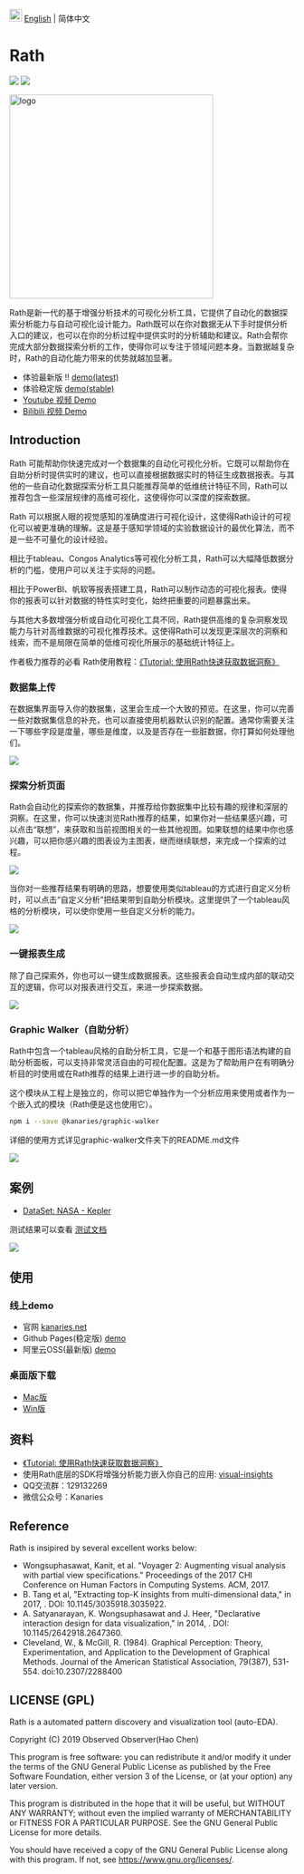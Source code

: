 <img src="https://ch-resources.oss-cn-shanghai.aliyuncs.com/images/lang-icons/icon128px.png" width="22px" /> [English](./README.md) | 简体中文

# Rath

![](https://travis-ci.org/ObservedObserver/visual-insights.svg?branch=master)
![](https://img.shields.io/github/license/ObservedObserver/showme)


<img src="https://ch-rath.oss-ap-northeast-1.aliyuncs.com/assets/kanaries-light-bg.png" alt="logo" width="360px" style="" />

Rath是新一代的基于增强分析技术的可视化分析工具，它提供了自动化的数据探索分析能力与自动可视化设计能力。Rath既可以在你对数据无从下手时提供分析入口的建议，也可以在你的分析过程中提供实时的分析辅助和建议。Rath会帮你完成大部分数据探索分析的工作，使得你可以专注于领域问题本身。当数据越复杂时，Rath的自动化能力带来的优势就越加显著。
+ 体验最新版 !! [demo(latest)](https://ch-rath.oss-ap-northeast-1.aliyuncs.com/)
+ 体验稳定版 [demo(stable)](https://kanaries.github.io/Rath/)
+ [Youtube 视频 Demo](https://www.youtube.com/watch?v=o3_PH1Cbql4)
+ [Bilibili 视频 Demo](https://www.bilibili.com/video/av82089992/)

## Introduction

Rath 可能帮助你快速完成对一个数据集的自动化可视化分析。它既可以帮助你在自助分析时提供实时的建议，也可以直接根据数据实时的特征生成数据报表。与其他的一些自动化数据探索分析工具只能推荐简单的低维统计特征不同，Rath可以推荐包含一些深层规律的高维可视化，这使得你可以深度的探索数据。

Rath 可以根据人眼的视觉感知的准确度进行可视化设计，这使得Rath设计的可视化可以被更准确的理解。这是基于感知学领域的实验数据设计的最优化算法，而不是一些不可量化的设计经验。

相比于tableau、Congos Analytics等可视化分析工具，Rath可以大幅降低数据分析的门槛，使用户可以关注于实际的问题。

相比于PowerBI、帆软等报表搭建工具，Rath可以制作动态的可视化报表。使得你的报表可以针对数据的特性实时变化，始终把重要的问题暴露出来。

与其他大多数增强分析或自动化可视化工具不同，Rath提供高维的复杂洞察发现能力与针对高维数据的可视化推荐技术。这使得Rath可以发现更深层次的洞察和线索，而不是局限在简单的低维可视化所展示的基础统计特征上。


作者极力推荐的必看 Rath使用教程：[《Tutorial: 使用Rath快速获取数据洞察》](https://www.yuque.com/docs/share/3f32e044-3530-4ebe-9b01-287bfbdb7ce0?#)

### 数据集上传
在数据集界面导入你的数据集，这里会生成一个大致的预览。在这里，你可以完善一些对数据集信息的补充，也可以直接使用机器默认识别的配置。通常你需要关注一下哪些字段是度量，哪些是维度，以及是否存在一些脏数据，你打算如何处理他们。

![](https://ch-resources.oss-cn-shanghai.aliyuncs.com/kanaries/Rath-Demos/dataSource-cn.png)

### 探索分析页面
Rath会自动化的探索你的数据集，并推荐给你数据集中比较有趣的规律和深层的洞察。在这里，你可以快速浏览Rath推荐的结果，如果你对一些结果感兴趣，可以点击“联想”，来获取和当前视图相关的一些其他视图。如果联想的结果中你也感兴趣，可以把你感兴趣的图表设为主图表，继而继续联想，来完成一个探索的过程。

![](https://ch-resources.oss-cn-shanghai.aliyuncs.com/kanaries/Rath-Demos/gallery-cn.png)

当你对一些推荐结果有明确的思路，想要使用类似tableau的方式进行自定义分析时，可以点击“自定义分析”把结果带到自助分析模块。这里提供了一个tableau风格的分析模块，可以使你使用一些自定义分析的能力。

![](https://ch-resources.oss-cn-shanghai.aliyuncs.com/kanaries/Rath-Demos/graphic-walker-cn.png)

### 一键报表生成
除了自己探索外，你也可以一键生成数据报表。这些报表会自动生成内部的联动交互的逻辑，你可以对报表进行交互，来进一步探索数据。

![](https://ch-resources.oss-cn-shanghai.aliyuncs.com/kanaries/Rath-Demos/dashboard-en.png)


### Graphic Walker（自助分析）
Rath中包含一个tableau风格的自助分析工具，它是一个和基于图形语法构建的自助分析面板，可以支持非常灵活自由的可视化配置。这是为了帮助用户在有明确分析目的时使用或在Rath推荐的结果上进行进一步的自助分析。

这个模块从工程上是独立的，你可以把它单独作为一个分析应用来使用或者作为一个嵌入式的模块（Rath便是这也使用它）。

```bash
npm i --save @kanaries/graphic-walker
```

详细的使用方式详见graphic-walker文件夹下的README.md文件

![](https://ch-resources.oss-cn-shanghai.aliyuncs.com/kanaries/Rath-Demos/editor-en.png)


## 案例

+ [DataSet: NASA - Kepler](https://www.kaggle.com/nasa/kepler-exoplanet-search-results)

测试结果可以查看 [测试文档](https://www.yuque.com/chenhao-sv93h/umv780/mbs440)

![](https://chspace.oss-cn-hongkong.aliyuncs.com/visual-insights/rath-demo.jpg)


## 使用

### 线上demo
+ 官网 [kanaries.net](https://kanaries.net/)
+ Github Pages(稳定版) [demo](https://kanaries.github.io/Rath/)
+ 阿里云OSS(最新版) [demo](https://ch-rath.oss-ap-northeast-1.aliyuncs.com/)

### 桌面版下载
- [Mac版](https://ch-resources.oss-cn-shanghai.aliyuncs.com/downloads/rath/Kanaries%20Rath-0.1.0.dmg)
- [Win版](https://ch-resources.oss-cn-shanghai.aliyuncs.com/downloads/rath/Kanaries%20Rath-0.1.0-win.zip)



## 资料

+ [《Tutorial: 使用Rath快速获取数据洞察》](https://www.yuque.com/docs/share/3f32e044-3530-4ebe-9b01-287bfbdb7ce0?#)
+ 使用Rath底层的SDK将增强分析能力嵌入你自己的应用: [visual-insights](https://github.com/Kanaries/visual-insights/blob/master/README.md)
+ QQ交流群：129132269
+ 微信公众号：Kanaries

## Reference

Rath is insipired by several excellent works below:

+ Wongsuphasawat, Kanit, et al. "Voyager 2: Augmenting visual analysis with partial view specifications." Proceedings of the 2017 CHI Conference on Human Factors in Computing Systems. ACM, 2017.
+ B. Tang et al, "Extracting top-K insights from multi-dimensional data," in 2017, . DOI: 10.1145/3035918.3035922.
+ A. Satyanarayan, K. Wongsuphasawat and J. Heer, "Declarative interaction design for data visualization," in 2014, . DOI: 10.1145/2642918.2647360.
+ Cleveland, W., & McGill, R. (1984). Graphical Perception: Theory, Experimentation, and Application to the Development of Graphical Methods. Journal of the American Statistical Association, 79(387), 531-554. doi:10.2307/2288400

## LICENSE (GPL)
Rath is a automated pattern discovery and visualization tool (auto-EDA).

Copyright (C) 2019 Observed Observer(Hao Chen)

This program is free software: you can redistribute it and/or modify it under the terms of the GNU General Public License as published by the Free Software Foundation, either version 3 of the License, or (at your option) any later version.

This program is distributed in the hope that it will be useful, but WITHOUT ANY WARRANTY; without even the implied warranty of MERCHANTABILITY or FITNESS FOR A PARTICULAR PURPOSE. See the GNU General Public License for more details.

You should have received a copy of the GNU General Public License along with this program. If not, see https://www.gnu.org/licenses/.